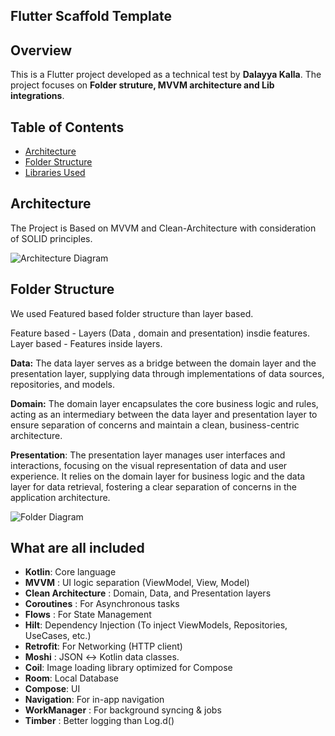 ## Flutter Scaffold Template

## Overview
This is a Flutter project developed as a technical test by **Dalayya Kalla**. The project focuses on **Folder struture, MVVM architecture and Lib integrations**.

## Table of Contents
- [Architecture](#architecture)
- [Folder Structure](#folder-structure)
- [Libraries Used](#What-are-all-included)


## Architecture

The Project is Based on MVVM and Clean-Architecture with consideration of SOLID principles.

![Architecture Diagram](screenshots/clean_architecture.png)

## Folder Structure

We used Featured based folder structure than layer based.

Feature based -  Layers (Data , domain and presentation) insdie features.
Layer based   -  Features inside layers. 

**Data:** The data layer serves as a bridge between the domain layer and the presentation layer, supplying data through implementations of data sources, repositories, and models.

**Domain:** The domain layer encapsulates the core business logic and rules, acting as an intermediary between the data layer and presentation layer to ensure separation of concerns and maintain a clean, business-centric architecture. 

**Presentation**: The presentation layer manages user interfaces and interactions, focusing on the visual representation of data and user experience. It relies on the domain layer for business logic and the data layer for data retrieval, fostering a clear separation of concerns in the application architecture.

![Folder Diagram](screenshots/folder_structure.png)

## What are all included

- **Kotlin**: Core language
- **MVVM** :  UI logic separation (ViewModel, View, Model)
- **Clean Architecture** : Domain, Data, and Presentation layers
- **Coroutines** : For Asynchronous tasks
- **Flows** : For State Management
- **Hilt**: Dependency Injection (To inject ViewModels, Repositories, UseCases, etc.)
- **Retrofit**: For Networking (HTTP client)
- **Moshi** : JSON ↔️ Kotlin data classes.
- **Coil**: Image loading library optimized for Compose
- **Room**: Local Database
- **Compose**: UI
- **Navigation**: For in-app navigation
- **WorkManager** : For background syncing & jobs
- **Timber** : Better logging than Log.d()
 

  






